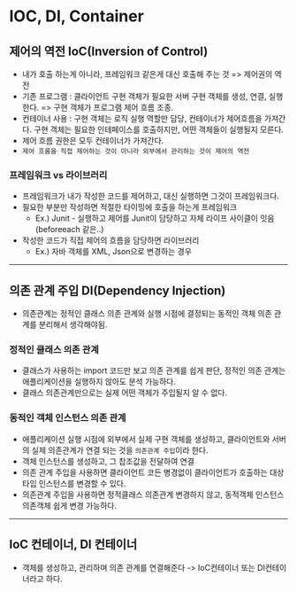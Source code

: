 # IOC, DI, Container

## 제어의 역전 IoC(Inversion of Control)
- 내가 호출 하는게 아니라, 프레임워크 같은게 대신 호출해 주는 것 => 제어권의 역전
- 기존 프로그램 : 클라이언트 구현 객체가 필요한 서버 구현 객체를 생성, 연결, 실행한다. => 구현 객체가 프로그램 제어 흐름 조종.
- 컨테이너 사용 : 구현 객체는 로직 실행 역할만 담당, 컨테이너가 제어흐름을 가져간다. 구현 객체는 필요한 인테페이스를 호출하지만, 어떤 객체들이 실행될지 모른다. 
- 제어 흐름 권한은 모두 컨테이너가 가져간다.
- `제어 흐름을 직접 제어하는 것이 아니라 외부에서 관리하는 것이 제어의 역전`

### 프레임워크 vs 라이브러리
- 프레임워크가 내가 작성한 코드를 제어하고, 대신 실행하면 그것이 프레임워크다.
- 필요한 부분만 작성하면 적절한 타이밍에 호출을 하는게 프레임워크
  - Ex.) Junit - 실행하고 제어를 Junit이 담당하고 자체 라이프 사이클이 잇음(beforeeach 같은..)
- 작성한 코드가 직접 제어의 흐름을 담당하면 라이브러리
  - Ex.) 자바 객체를 XML, Json으로 변경하는 경우
---
## 의존 관계 주입 DI(Dependency Injection)
- 의존관계는 정적인 클래스 의존 관계와 실행 시점에 결정되는 동적인 객체 의존 관계를 분리해서 생각해야됨.

### 정적인 클래스 의존 관계
- 클래스가 사용하는 import 코드만 보고 의존 관계를 쉽게 판단, 정적인 의존 관계는 애플리케이션을 실행하지 않아도 분석 가능하다.
- 클래스 의존관계만으로는 실제 어떤 객체가 주입될지 알 수 없다.

### 동적인 객체 인스턴스 의존 관계
- 애플리케이션 실행 시점에 외부에서 실제 구현 객체를 생성하고, 클라이언트와 서버의 실제 의존관계가 연결 되는 것을 `의존관계 주입`이라 한다.
- 객체 인스턴스를 생성하고, 그 찹조값을 전달하여 연결
- 의존 관계 주입을 사용하면 클라이언트 코든 병경없이 클라이언트가 호출하는 대상 타입 인스턴스를 변경할 수 있다.
- 의존관계 주입을 사용하면 정적클래스 의존관계 변경하지 않고, 동적객체 인스턴스 의존객체 쉽게 변경 가능하다.
---
## IoC 컨테이너, DI 컨테이너
- 객체를 생성하고, 관리하며 의존 관계를 연결해준다 -> IoC컨테이너 또는 DI컨테이너라고 하다.